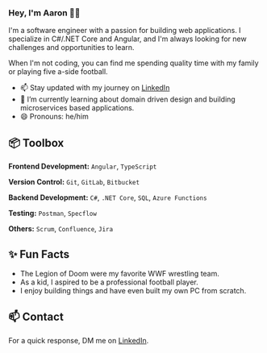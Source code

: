 ### Hey, I'm Aaron 👋🏻 

I'm a software engineer with a passion for building web applications. I specialize in C#/.NET Core and Angular, and I'm always looking for new challenges and opportunities to learn.

When I'm not coding, you can find me spending quality time with my family or playing five a-side football.

- 📫 Stay updated with my journey on [LinkedIn](https://www.linkedin.com/in/aaronbhatti-tech/)
- 🌱 I’m currently learning about domain driven design and building microservices based applications.
- 😄 Pronouns: he/him

## 📦 Toolbox

**Frontend Development:** `Angular`, `TypeScript`
 
**Version Control:** `Git`, `GitLab`, `Bitbucket`

**Backend Development:** `C#`, `.NET Core`, `SQL`, `Azure Functions`

**Testing:** `Postman`, `Specflow`

**Others:** `Scrum`, `Confluence`, `Jira`

## ✨ Fun Facts 

- The Legion of Doom were my favorite WWF wrestling team.
- As a kid, I aspired to be a professional football player.
- I enjoy building things and have even built my own PC from scratch.

## 📫 Contact

 For a quick response, DM me on [LinkedIn](https://www.linkedin.com/in/aaronbhatti-tech/).
